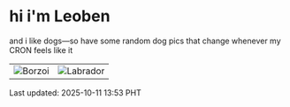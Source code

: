 # hi i'm Leoben

and i like dogs—so have some random dog pics that change whenever my CRON feels like it

|  |  |
|--------|----------|
| ![Borzoi](https://random-dog-vercel.vercel.app/api/random-borzoi?v=1760162026) | ![Labrador](https://random-dog-vercel.vercel.app/api/random-labrador?v=1760162026) |

Last updated: 2025-10-11 13:53 PHT
